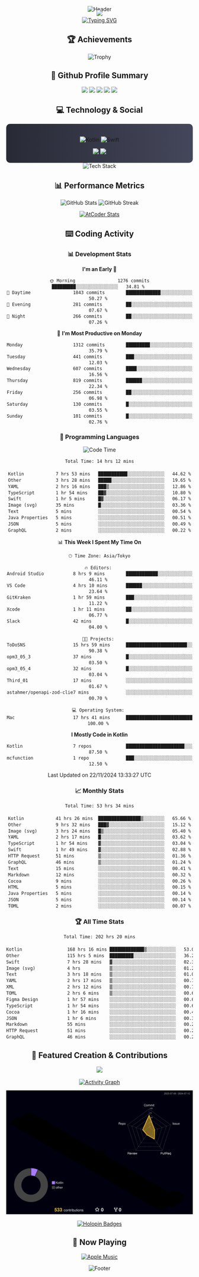 <div align="center">
  
![Header](https://capsule-render.vercel.app/api?type=waving&color=gradient&customColorList=12&height=300&section=header&text=Welcome%20to%20Batapii's%20Universe&fontSize=50&animation=fadeIn&fontAlignY=40&desc=Android%20Developer%20|%20Kotlin%20LOVE%20)

<div style="margin-top: -20px;">
  <img src="https://readme-typing-svg.herokuapp.com/?lines=Crafting+Android+Experiences;Building+Tomorrow's+Apps+Today;Always+Learning,+Always+Growing&font=Fira%20Code&center=true&width=440&height=45&color=f75c7e&vCenter=true&size=22&pause=1000">
</div>

<a href="https://git.io/typing-svg">
  <img src="https://readme-typing-svg.demolab.com?font=Fira+Code&weight=600&size=28&duration=4000&pause=1000&center=true&vCenter=true&width=800&lines=Hey+there!+I'm+Batapii+%F0%9F%91%8B;Android+Developer+from+Japan+%F0%9F%87%AF%F0%9F%87%B5" alt="Typing SVG" />
</a>

## 🏆 Achievements

![Trophy](https://github-profile-trophy.vercel.app/?username=batapii&theme=onestar&no-frame=true&no-bg=true&column=8&rank=SSS,SS,S,AAA,AA,A,B,C&margin-w=10&margin-h=10)

## 🎯 Github Profile Summary

<div align="center">
  <img src="http://github-profile-summary-cards.vercel.app/api/cards/profile-details?username=batapii&theme=radical" />
  <img src="http://github-profile-summary-cards.vercel.app/api/cards/repos-per-language?username=batapii&theme=radical" />
  <img src="http://github-profile-summary-cards.vercel.app/api/cards/most-commit-language?username=batapii&theme=radical" />
  <img src="http://github-profile-summary-cards.vercel.app/api/cards/stats?username=batapii&theme=radical" />
  <img src="http://github-profile-summary-cards.vercel.app/api/cards/productive-time?username=batapii&theme=radical" />
</div>

## 💻 Technology & Social

<div align="center" style="background: linear-gradient(to right, #282A36, #44475A); padding: 20px; border-radius: 10px;">

![Kotlin](https://img.shields.io/badge/Kotlin-98.3%25-0095D5?style=for-the-badge&logo=kotlin&logoColor=white&labelColor=282A36)
![Swift](https://img.shields.io/badge/Swift-1.7%25-FA7343?style=for-the-badge&logo=swift&logoColor=white&labelColor=282A36)

<div style="margin-top: 15px">
<a href="https://github.com/batapii"><img src="https://img.shields.io/github/followers/batapii?style=for-the-badge&logo=github&label=Follow&color=ff6e96&labelColor=282A36"/></a>
<a href="https://twitter.com/batapii3939"><img src="https://img.shields.io/twitter/follow/batapii?style=for-the-badge&logo=twitter&color=1DA1F2&labelColor=282A36&label=Follow"/></a>
</div>

</div>

<div align="center">
<img src="https://github-readme-tech-stack.vercel.app/api/cards?title=Tech+Stack&align=center&titleAlign=center&fontSize=20&lineHeight=10&lineCount=4&theme=github_dark&width=800&bg=%230D1117&badge=%23161B22&border=%2321262D&titleColor=%2358A6FF&line1=kotlin%2Ckotlin%2C0095D5%3Bandroid%2Candroid%2C00ff00%3Bjetpackcompose%2Cjetpack%2C4285F4%3B&line2=swift%2Cswift%2CFA7343%3Bfirebase%2Cfirebase%2CFFCA28%3Bgithub%2Cgithub%2C181717%3B&line3=typescript%2Ctypescript%2C3178C6%3Bgraphql%2Cgraphql%2CE10098%3Bsupabase%2Csupabase%2C3FCF8E%3B&line4=gradle%2Cgradle%2C02303A%3Bgitkraken%2Cgitkraken%2C179287%3Bpostman%2Cpostman%2CFF6C37%3B" alt="Tech Stack" />
</div>

## 📊 Performance Metrics

<div align="center">

![GitHub Stats](https://github-readme-stats.vercel.app/api?username=batapii&show_icons=true&theme=radical&hide_border=true&bg_color=0D1117)
![GitHub Streak](https://github-readme-streak-stats.herokuapp.com/?user=batapii&theme=radical&hide_border=true&background=0D1117)

[![AtCoder Stats](https://atcoder-readme-stats.vercel.app/stats/batapii3939?theme=dark&show_history=5&width=495)](https://github.com/iwbc-mzk/atcoder-readme-stats)

</div>

## ⌨️ Coding Activity

### 📊 Development Stats
<!--START_SECTION:devstats-->

**I'm an Early 🐤** 

```text
🌞 Morning                1276 commits        █████████░░░░░░░░░░░░░░░░   34.81 % 
🌆 Daytime                1843 commits        █████████████░░░░░░░░░░░░   50.27 % 
🌃 Evening                281 commits         ██░░░░░░░░░░░░░░░░░░░░░░░   07.67 % 
🌙 Night                  266 commits         ██░░░░░░░░░░░░░░░░░░░░░░░   07.26 % 
```
📅 **I'm Most Productive on Monday** 

```text
Monday                   1312 commits        █████████░░░░░░░░░░░░░░░░   35.79 % 
Tuesday                  441 commits         ███░░░░░░░░░░░░░░░░░░░░░░   12.03 % 
Wednesday                607 commits         ████░░░░░░░░░░░░░░░░░░░░░   16.56 % 
Thursday                 819 commits         ██████░░░░░░░░░░░░░░░░░░░   22.34 % 
Friday                   256 commits         ██░░░░░░░░░░░░░░░░░░░░░░░   06.98 % 
Saturday                 130 commits         █░░░░░░░░░░░░░░░░░░░░░░░░   03.55 % 
Sunday                   101 commits         █░░░░░░░░░░░░░░░░░░░░░░░░   02.76 % 
```
### 💬 Programming Languages

![Code Time](http://img.shields.io/badge/Code%20Time-319%20hrs%2014%20mins-blue)

<!--START_SECTION:wakatime-->

```txt
Total Time: 14 hrs 12 mins

Kotlin            7 hrs 53 mins   ███████████░░░░░░░░░░░░░░   44.62 %
Other             3 hrs 28 mins   █████░░░░░░░░░░░░░░░░░░░░   19.65 %
YAML              2 hrs 16 mins   ███▒░░░░░░░░░░░░░░░░░░░░░   12.86 %
TypeScript        1 hr 54 mins    ██▓░░░░░░░░░░░░░░░░░░░░░░   10.80 %
Swift             1 hr 5 mins     █▓░░░░░░░░░░░░░░░░░░░░░░░   06.17 %
Image (svg)       35 mins         █░░░░░░░░░░░░░░░░░░░░░░░░   03.36 %
Text              5 mins          ░░░░░░░░░░░░░░░░░░░░░░░░░   00.54 %
Java Properties   5 mins          ░░░░░░░░░░░░░░░░░░░░░░░░░   00.51 %
JSON              5 mins          ░░░░░░░░░░░░░░░░░░░░░░░░░   00.49 %
GraphQL           2 mins          ░░░░░░░░░░░░░░░░░░░░░░░░░   00.22 %
```

<!--END_SECTION:wakatime-->

📊 **This Week I Spent My Time On** 

```text
🕑︎ Time Zone: Asia/Tokyo

🔥 Editors: 
Android Studio           8 hrs 9 mins        ████████████░░░░░░░░░░░░░   46.11 % 
VS Code                  4 hrs 10 mins       ██████░░░░░░░░░░░░░░░░░░░   23.64 % 
GitKraken                1 hr 59 mins        ███░░░░░░░░░░░░░░░░░░░░░░   11.22 % 
Xcode                    1 hr 11 mins        ██░░░░░░░░░░░░░░░░░░░░░░░   06.77 % 
Slack                    42 mins             █░░░░░░░░░░░░░░░░░░░░░░░░   04.00 % 

🐱‍💻 Projects: 
ToDoSNS                  15 hrs 59 mins      ███████████████████████░░   90.38 % 
opm3_05_3                37 mins             █░░░░░░░░░░░░░░░░░░░░░░░░   03.50 % 
opm3_05_4                32 mins             █░░░░░░░░░░░░░░░░░░░░░░░░   03.04 % 
Third_01                 17 mins             ░░░░░░░░░░░░░░░░░░░░░░░░░   01.67 % 
astahmer/openapi-zod-clie7 mins              ░░░░░░░░░░░░░░░░░░░░░░░░░   00.70 % 

💻 Operating System: 
Mac                      17 hrs 41 mins      █████████████████████████   100.00 % 
```

**I Mostly Code in Kotlin** 

```text
Kotlin                   7 repos             ██████████████████████░░░   87.50 % 
mcfunction               1 repo              ███░░░░░░░░░░░░░░░░░░░░░░   12.50 % 
```




 Last Updated on 22/11/2024 13:33:27 UTC
<!--END_SECTION:devstats-->

### 📈 Monthly Stats
<!--START_SECTION:wakamonth-->

```txt
Total Time: 53 hrs 34 mins

Kotlin            41 hrs 26 mins  ████████████████▒░░░░░░░░   65.66 %
Other             9 hrs 32 mins   ███▓░░░░░░░░░░░░░░░░░░░░░   15.12 %
Image (svg)       3 hrs 24 mins   █▒░░░░░░░░░░░░░░░░░░░░░░░   05.40 %
YAML              2 hrs 17 mins   █░░░░░░░░░░░░░░░░░░░░░░░░   03.62 %
TypeScript        1 hr 54 mins    ▓░░░░░░░░░░░░░░░░░░░░░░░░   03.04 %
Swift             1 hr 49 mins    ▓░░░░░░░░░░░░░░░░░░░░░░░░   02.88 %
HTTP Request      51 mins         ▒░░░░░░░░░░░░░░░░░░░░░░░░   01.36 %
GraphQL           46 mins         ▒░░░░░░░░░░░░░░░░░░░░░░░░   01.24 %
Text              15 mins         ░░░░░░░░░░░░░░░░░░░░░░░░░   00.41 %
Markdown          12 mins         ░░░░░░░░░░░░░░░░░░░░░░░░░   00.32 %
Cocoa             9 mins          ░░░░░░░░░░░░░░░░░░░░░░░░░   00.26 %
HTML              5 mins          ░░░░░░░░░░░░░░░░░░░░░░░░░   00.15 %
Java Properties   5 mins          ░░░░░░░░░░░░░░░░░░░░░░░░░   00.14 %
JSON              5 mins          ░░░░░░░░░░░░░░░░░░░░░░░░░   00.14 %
TOML              2 mins          ░░░░░░░░░░░░░░░░░░░░░░░░░   00.07 %
```

<!--END_SECTION:wakamonth-->

### 🏆 All Time Stats
<!--START_SECTION:wakaalltime-->

```txt
Total Time: 202 hrs 20 mins

Kotlin                 168 hrs 16 mins █████████████▒░░░░░░░░░░░   53.01 %
Other                  115 hrs 5 mins  █████████░░░░░░░░░░░░░░░░   36.26 %
Swift                  7 hrs 28 mins   ▓░░░░░░░░░░░░░░░░░░░░░░░░   02.36 %
Image (svg)            4 hrs           ▒░░░░░░░░░░░░░░░░░░░░░░░░   01.26 %
Text                   3 hrs 18 mins   ▒░░░░░░░░░░░░░░░░░░░░░░░░   01.04 %
YAML                   2 hrs 17 mins   ▒░░░░░░░░░░░░░░░░░░░░░░░░   00.72 %
XML                    2 hrs 12 mins   ▒░░░░░░░░░░░░░░░░░░░░░░░░   00.70 %
TOML                   2 hrs 6 mins    ▒░░░░░░░░░░░░░░░░░░░░░░░░   00.67 %
Figma Design           1 hr 57 mins    ░░░░░░░░░░░░░░░░░░░░░░░░░   00.62 %
TypeScript             1 hr 54 mins    ░░░░░░░░░░░░░░░░░░░░░░░░░   00.60 %
Cocoa                  1 hr 16 mins    ░░░░░░░░░░░░░░░░░░░░░░░░░   00.40 %
JSON                   1 hr 6 mins     ░░░░░░░░░░░░░░░░░░░░░░░░░   00.35 %
Markdown               55 mins         ░░░░░░░░░░░░░░░░░░░░░░░░░   00.29 %
HTTP Request           51 mins         ░░░░░░░░░░░░░░░░░░░░░░░░░   00.27 %
GraphQL                46 mins         ░░░░░░░░░░░░░░░░░░░░░░░░░   00.25 %
```

<!--END_SECTION:wakaalltime-->



## 🌟 Featured Creation & Contributions

<div align="center">
  <a href="https://github.com/batapii/ToDoSNS">
    <img src="https://github-readme-stats.vercel.app/api/pin/?username=batapii&repo=ToDoSNS&theme=radical&hide_border=true&bg_color=0D1117" />
  </a>

[![Activity Graph](https://github-readme-activity-graph.vercel.app/graph?username=batapii&custom_title=Contribution%20Graph&hide_border=true&theme=radical&bg_color=0D1117)](https://github.com/ashutosh00710/github-readme-activity-graph)

![3D Contrib](./profile-3d-contrib/profile-night-rainbow.svg)

[![Holopin Badges](https://holopin.me/batapii)](https://holopin.io/@batapii)

</div>

## 🎵 Now Playing

<div align="center">
  
[![Apple Music](https://music-profile.rayriffy.com/theme/dark.svg?uid=001005.6598667d2ffd4a10a4f429edd0ba24c4.1156)](https://github.com/rayriffy/apple-music-github-profile)

</div>

![Footer](https://capsule-render.vercel.app/api?type=waving&color=gradient&customColorList=12&height=100&section=footer)

</div>
